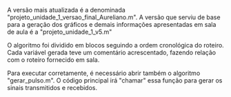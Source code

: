 A versão mais atualizada é a denominada "projeto_unidade_1_versao_final_Aureliano.m".
A versão que serviu de base para a geração dos gráficos e demais informações apresentadas em sala de aula é a "projeto_unidade_1_v5.m"

O algoritmo foi dividido em blocos seguindo a ordem cronológica do roteiro.
Cada variável gerada teve um comentário acrescentado, fazendo relação com o roteiro fornecido em sala.

Para executar corretamente, é necessário abrir também o algoritmo "gerar_pulso.m". O código principal irá "chamar" essa função para gerar os sinais transmitidos e recebidos.
